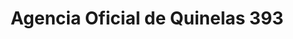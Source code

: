 ---
title: "Agencia Oficial de Quinelas 393"
url: /candelaria/agencia-oficial-de-quinelas-393/
shop: lotería
---
